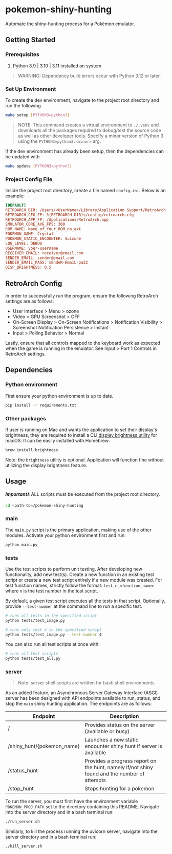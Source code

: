 # pokemon-shiny-hunting

Automate the shiny-hunting process for a Pokémon emulator.

## Getting Started

### Prerequisites

1. Python 3.9 | 3.10 | 3.11 installed on system

>WARNING: Dependency build errors occur with Python 3.12 or later.

### Set Up Environment

To create the dev environment, navigate to the project root directory and run the following

```bash
make setup [PYTHON3=python3]
```

>NOTE: This command creates a virtual environment to `./.venv` and downloads all the
packages required to debug/test the source code as well as other developer tools. Specify
a minor version of Python 3 using the `PYTHON3=python3.<minor>` arg.

If the dev environment has already been setup, then the dependencies can be updated with

```bash
make update [PYTHON3=python3]
```

### Project Config File

Inside the project root directory, create a file named `config.ini`. Below is an example:

```ini
[DEFAULT]
RETROARCH_DIR: /Users/<UserName>/Library/Application Support/RetroArch  # optional (str)
RETROARCH_CFG_FP: %(RETROARCH_DIR)s/config/retroarch.cfg                # required (str)
RETROARCH_APP_FP: /Applications/RetroArch.app                           # required (str)
EMULATOR_CORE_AVG_FPS: 300                                              # required (int)
ROM_NAME: Name_of_Your_ROM_no_ext                                       # required (str)
POKEMON_GAME: Crystal                                                   # required (str)
POKEMON_STATIC_ENCOUNTER: Suicune                                       # required (str)
LOG_LEVEL: DEBUG                                                        # optional (str), default is INFO
USERNAME: your-username                                                 # optional (str), default is User
RECEIVER_EMAIL: receiver@email.com                                      # optional (str), default is None
SENDER_EMAIL: sender@email.com                                          # optional (str), default is None
SENDER_EMAIL_PASS: sEndeR-EmaiL-pa22                                    # optional (str), default is None
DISP_BRIGHTNESS: 0.5                                                    # optional (float between [0,1]), default is None
```

## RetroArch Config

In order to successfully run the program, ensure the following RetroArch settings are as follows:

- User Interface > Menu > ozone
- Video > GPU Screenshot > OFF
- On-Screen Display > On-Screen Notifications > Notification Visibility > Screenshot Notification Persistence > Instant
- Input > Polling Behavior > Normal

Lastly, ensure that all controls mapped to the keyboard work as expected when the game is running in the emulator. See Input > Port 1 Controls in RetroArch settings.

## Dependencies

### Python environment

First ensure your python environment is up to date.

```bash
pip install -r requirements.txt
```

### Other packages

If user is running on Mac and wants the application to set their display's brightness, they are required to install a CLI [display brightness utility](https://github.com/nriley/brightness) for macOS.
It can be easily installed with Homebrew:

```bash
brew install brightness
```

Note: the `brightness` utility is optional. Application will function fine without utilizing the display brightness feature.

## Usage

***Important❗***: ALL scripts must be executed from the project root directory.

```bash
cd <path-to>/pokemon-shiny-hunting
```

### main

The `main.py` script is the primary application, making use of the other modules. Activate your python environment first and run:

```bash
python main.py
```

### tests

Use the test scripts to perform unit testing. After developing new functionality, add new test(s). Create a new function in an existing test script or create a new test script entirely if a new module was created. For test function names, strictly follow the format: `test_n_<function_name>` where `n` is the test number in the test script.

By default, a given test script executes all the tests in that script. Optionally, provide `--test-number` at the command line to run a specific test.

```bash
# runs all tests in the specified script
python tests/test_image.py
```

```bash
# runs only test 4 in the specified script
python tests/test_image.py --test-number 4
```

You can also run all test scripts at once with:

```bash
# runs all test scripts
python tests/test_all.py
```

### server

>Note: server shell scripts are written for bash shell environments

As an added feature, an Asynchronous Server Gateway Interface (ASGI) server has been designed with API endpoints available to run, status, and stop the `main` shiny hunting application. The endpoints are as follows:

| Endpoint                    | Description                                                                                   |
|-----------------------------|-----------------------------------------------------------------------------------------------|
| /                           | Provides status on the server (available or busy)                                             |
| /shiny_hunt/{pokemon_name}  | Launches a new static encounter shiny hunt if server is available                             |
| /status_hunt                | Provides a progress report on the hunt, namely if/not shiny found and the number of attempts  |
| /stop_hunt                  | Stops hunting for a pokemon                                                                   |

To run the server, you must first have the environment variable `POKEMON_PROJ_PATH` set to the directory containing this README. Navigate into the server directory and in a bash terminal run:

```bash
./run_server.sh
```

Similarly, to kill the process running the uvicorn server, navigate into the server directory and in a bash terminal run:

```bash
./kill_server.sh
```
